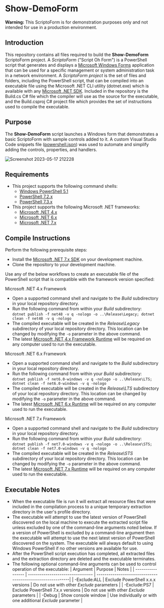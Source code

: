 # **Show-DemoForm**

**Warning:** This ScriptoForm is for demonstration purposes only and not intended for use in a production environment.

## Introduction
This repository contains all files required to build the **Show-DemoForm** ScriptoForm project.  A *ScriptoForm* ("Script Oh Form") is a PowerShell script that generates and displays a [Microsoft Windows Forms](https://learn.microsoft.com/en-us/dotnet/desktop/winforms/overview/?view=netdesktop-7.0#introduction) application that can be used for a specific management or system administration task in a network environment.  A *ScriptoForm project* is the set of files and folders, including the PowerShell script, that can be compiled into an executable file using the Microsoft .NET CLI utility (dotnet.exe) which is available with any [Microsoft .NET SDK](https://dotnet.microsoft.com/en-us/download/dotnet).  Included in the repository is the Build.cs C# file which the compiler will use as the source for the executable, and the Build.csproj C# project file which provides the set of instructions used to compile the executable.

## Purpose
The **Show-DemoForm** script launches a Windows form that demonstrates a basic ScriptoForm with sample controls added to it.  A custom Visual Studio Code snippets file ([powershell.json](https://github.com/Smart-Ace-Designs/SmartAceDesigns.ScriptoFormTemplates/blob/main/VSCode/powershell.json)) was used to automate and simplify adding the controls, properties, and handlers.

![Screenshot 2023-05-17 212228](https://github.com/Smart-Ace-Designs/Show-DemoForm/assets/132539186/fb8edb1a-2345-4aff-86c8-6c121f5f8177)

## Requirements
- This project supports the following command shells:
    - [Windows PowerShell 5.1](https://docs.microsoft.com/en-us/powershell/scripting/overview?view=powershell-5.1)
    - [PowerShell 7.2.x](https://docs.microsoft.com/en-us/powershell/scripting/overview?view=powershell-7.2)
    - [PowerShell 7.3.x](https://docs.microsoft.com/en-us/powershell/scripting/overview?view=powershell-7.3)
- This project supports the following Microsoft .NET frameworks:
    - [Microsoft .NET 4.x](https://dotnet.microsoft.com/en-us/download/dotnet-framework)
    - [Microsoft .NET 6.x](https://dotnet.microsoft.com/en-us/download/dotnet/6.0)
    - [Microsoft .NET 7.x](https://dotnet.microsoft.com/en-us/download/dotnet/7.0)

## Compile Instructions
Perform the following prerequisite steps:
- Install the [Microsoft .NET 7.x SDK](https://dotnet.microsoft.com/en-us/download/dotnet/7.0) on your development machine.
- Clone the repository to your development machine.

Use any of the below workflows to create an executable file of the PowerShell script that is compatible with the framework version specified:

Microsoft .NET 4.x Framework
- Open a supported command shell and navigate to the *Build* subdirectory in your local repository directory.
- Run the following command from within your *Build* subdirectory:<br>
``dotnet publish -f net48 -v q -nologo -o ..\Release\Legacy; dotnet clean -f net48 -v q -nologo``
- The compiled executable will be created in the *Release\Legacy* subdirectory of your local repository directory.  This location can be changed by modifying the ``-o`` parameter in the above command.
- The latest [Microsoft .NET 4.x Framework Runtime](https://dotnet.microsoft.com/en-us/download/dotnet-framework/net48) will be required on any computer used to run the executable.

Microsoft .NET 6.x Framework
- Open a supported command shell and navigate to the *Build* subdirectory in your local repository directory.
- Run the following command from within your *Build* subdirectory:<br>
``dotnet publish -f net6.0-windows -v q -nologo -o ..\Release\LTS; dotnet clean -f net6.0-windows -v q -nologo``
- The compiled executable will be created in the *Release\LTS* subdirectory of your local repository directory.  This location can be changed by modifying the ``-o`` parameter in the above command.
- The latest [Microsoft .NET 6.x Runtime](https://dotnet.microsoft.com/en-us/download/dotnet/6.0) will be required on any computer used to run the executable.

Microsoft .NET 7.x Framework
- Open a supported command shell and navigate to the *Build* subdirectory in your local repository directory.
- Run the following command from within your *Build* subdirectory:<br>
``dotnet publish -f net7.0-windows -v q -nologo -o ..\Release\STS; dotnet clean -f net7.0-windows -v q -nologo``
- The compiled executable will be created in the *Release\STS* subdirectory of your local repository directory.  This location can be changed by modifying the ``-o`` parameter in the above command.
- The latest [Microsoft .NET 7.x Runtime](https://dotnet.microsoft.com/en-us/download/dotnet/7.0) will be required on any computer used to run the executable.

## Executable Notes
- When the executable file is run it will extract all resource files that were included in the compilation process to a unique temporary extraction directory in the user's profile directory.
- The executable will attempt to use the latest version of PowerShell discovered on the local machine to execute the extracted script file unless excluded by one of the command-line arguments noted below.  If a version of PowerShell is excluded by a command-line argument then the executable will attempt to use the next latest version of PowerShell discovered on the system.  The executable will always default to using Windows PowerShell if no other versions are available for use.
- After the PowerShell script execution has completed, all extracted files and the extraction directory are deleted and the executable terminates.
- The following optional command-line arguments can be used to control operation of the executable:
  | Argument          | Purpose                           | Notes                                                       |
  | ----------------- | --------------------------------- | ------------------------------------------------------------|
  | -Exclude:ALL      | Exclude PowerShell x.x.x versions | Do not use with other *Exclude* parameters                  |
  | -Exclude:PS7      | Exclude PowerShell 7.x.x versions | Do not use with other *Exclude* parameters                  |
  | -Debug            | Show console window               | Use individually or with one additional *Exclude* parameter |
